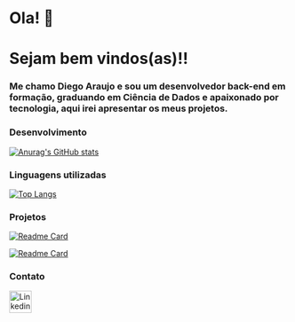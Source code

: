 # Ola! 👋

# Sejam bem vindos(as)!!

### Me chamo Diego Araujo e sou um desenvolvedor back-end em formação, graduando em Ciência de Dados e apaixonado por tecnologia, aqui irei apresentar os meus projetos.


### Desenvolvimento

[![Anurag's GitHub stats](https://github-readme-stats.vercel.app/api?username=diegogaraujo)](https://github.com/diegogaraujo/github-readme-stats)

### Linguagens utilizadas

[![Top Langs](https://github-readme-stats.vercel.app/api/top-langs/?username=diegogaraujo&layout=donut-vertical)](https://github.com/anuraghazra/github-readme-stats)


### Projetos

[![Readme Card](https://github-readme-stats.vercel.app/api/pin/?username=diegogaraujo&repo=encriptador)](https://github.com/diegogaraujo/encriptador)

[![Readme Card](https://github-readme-stats.vercel.app/api/pin/?username=diegogaraujo&repo=tiktok-project)](https://github.com/diegogaraujo/tiktok-project)

### Contato

[<img src='https://img.shields.io/badge/LinkedIn-007785?style=for-the-badge&logo=linkedin&logoColor=white' alt='Linkedin' height='40'>](https://www.linkedin.com/in/dev-diego-araujo/)
